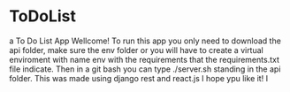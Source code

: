 # ToDoList
a To Do List App
Wellcome!
To run this app you only need to download the api folder, make sure the env folder or you will have to create a virtual enviroment with name env
with the requirements that the requirements.txt file indicate.
Then in a git bash you can type ./server.sh standing in the api folder.
This was made using django rest and react.js
I hope ypu like it!
I 
